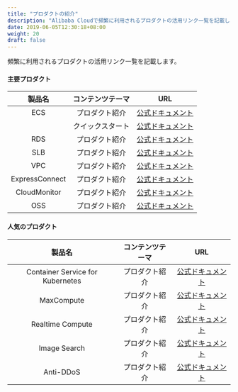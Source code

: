 ```yaml
---
title: "プロダクトの紹介"
description: "Alibaba Cloudで頻繁に利用されるプロダクトの活用リンク一覧を記載します"
date: 2019-06-05T12:30:18+08:00
weight: 20
draft: false
---
```

頻繁に利用されるプロダクトの活用リンク一覧を記載します。

#### 主要プロダクト  

|製品名|コンテンツテーマ|URL|
|:------:|:-----:|:------:|
|ECS|プロダクト紹介|[公式ドキュメント](https://jp.alibabacloud.com/help/doc-detail/25367.htm)|
| |クイックスタート|[公式ドキュメント](https://jp.alibabacloud.com/help/doc-detail/25422.htm)|
|RDS|プロダクト紹介|[公式ドキュメント](https://jp.alibabacloud.com/help/product/26090.htm)|
|SLB|プロダクト紹介|[公式ドキュメント](https://jp.alibabacloud.com/help/product/27537.htm)|
|VPC|プロダクト紹介|[公式ドキュメント](https://jp.alibabacloud.com/help/product/27706.htm)|
|ExpressConnect|プロダクト紹介|[公式ドキュメント](https://jp.alibabacloud.com/help/product/27782.htm)|
|CloudMonitor|プロダクト紹介|[公式ドキュメント](https://jp.alibabacloud.com/help/product/28572.htm)|
|OSS|プロダクト紹介|[公式ドキュメント](https://jp.alibabacloud.com/help/product/31815.htm)|

#### 人気のプロダクト  

|製品名|コンテンツテーマ|URL|
|:------:|:-----:|:------:|
|Container Service for Kubernetes|プロダクト紹介|[公式ドキュメント](https://jp.alibabacloud.com/help/product/25365.htm)|
|MaxCompute|プロダクト紹介|[公式ドキュメント](https://jp.alibabacloud.com/help/product/25365.htm)|
|Realtime Compute|プロダクト紹介|[公式ドキュメント](https://jp.alibabacloud.com/help/product/45029.htm)|
|Image Search|プロダクト紹介|[公式ドキュメント](https://jp.alibabacloud.com/help/product/66413.htm)|
|Anti-DDoS|プロダクト紹介|[公式ドキュメント](https://jp.alibabacloud.com/help/product/28396.htm)|

